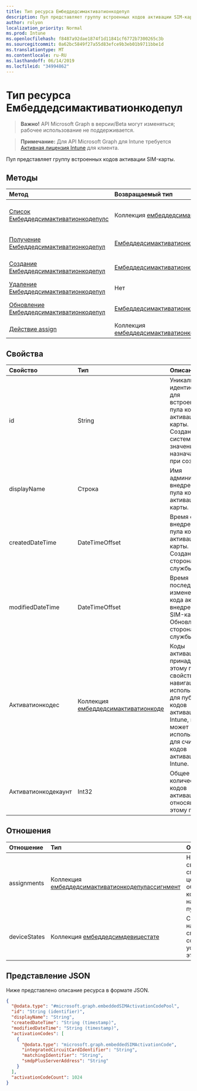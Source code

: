 ```yaml
---
title: Тип ресурса Ембеддедсимактиватионкодепул
description: Пул представляет группу встроенных кодов активации SIM-карты.
author: rolyon
localization_priority: Normal
ms.prod: Intune
ms.openlocfilehash: f8487a92dae1874f1d11841cf6772b7300265c3b
ms.sourcegitcommit: 0a62bc5849f27a55d83efce9b3eb01b9711bbe1d
ms.translationtype: MT
ms.contentlocale: ru-RU
ms.lasthandoff: 06/14/2019
ms.locfileid: "34994862"
---
```

# <a name="embeddedsimactivationcodepool-resource-type"></a>Тип ресурса Ембеддедсимактиватионкодепул

> **Важно!** API Microsoft Graph в версии/Beta могут изменяться; рабочее использование не поддерживается.

> **Примечание:** Для API Microsoft Graph для Intune требуется [Активная лицензия Intune](https://go.microsoft.com/fwlink/?linkid=839381) для клиента.

Пул представляет группу встроенных кодов активации SIM-карты.

## <a name="methods"></a>Методы
|Метод|Возвращаемый тип|Описание|
|:---|:---|:---|
|[Список Ембеддедсимактиватионкодепулс](../api/intune-esim-embeddedsimactivationcodepool-list.md)|Коллекция [ембеддедсимактиватионкодепул](../resources/intune-esim-embeddedsimactivationcodepool.md)|Список свойств и связей объектов [ембеддедсимактиватионкодепул](../resources/intune-esim-embeddedsimactivationcodepool.md) .|
|[Получение Ембеддедсимактиватионкодепул](../api/intune-esim-embeddedsimactivationcodepool-get.md)|[Ембеддедсимактиватионкодепул](../resources/intune-esim-embeddedsimactivationcodepool.md)|Чтение свойств и связей объекта [ембеддедсимактиватионкодепул](../resources/intune-esim-embeddedsimactivationcodepool.md) .|
|[Создание Ембеддедсимактиватионкодепул](../api/intune-esim-embeddedsimactivationcodepool-create.md)|[Ембеддедсимактиватионкодепул](../resources/intune-esim-embeddedsimactivationcodepool.md)|Создание нового объекта [ембеддедсимактиватионкодепул](../resources/intune-esim-embeddedsimactivationcodepool.md) .|
|[Удаление Ембеддедсимактиватионкодепул](../api/intune-esim-embeddedsimactivationcodepool-delete.md)|Нет|Удаляет объект [ембеддедсимактиватионкодепул](../resources/intune-esim-embeddedsimactivationcodepool.md).|
|[Обновление Ембеддедсимактиватионкодепул](../api/intune-esim-embeddedsimactivationcodepool-update.md)|[Ембеддедсимактиватионкодепул](../resources/intune-esim-embeddedsimactivationcodepool.md)|Обновление свойств объекта [ембеддедсимактиватионкодепул](../resources/intune-esim-embeddedsimactivationcodepool.md) .|
|[Действие assign](../api/intune-esim-embeddedsimactivationcodepool-assign.md)|Коллекция [ембеддедсимактиватионкодепулассигнмент](../resources/intune-esim-embeddedsimactivationcodepoolassignment.md)|Н/Д|

## <a name="properties"></a>Свойства
|Свойство|Тип|Описание|
|:---|:---|:---|
|id|String|Уникальный идентификатор для встроенного пула кода активации SIM-карты. Созданное системой значение, назначаемое при создании.|
|displayName|Строка|Имя администратора внедренного пула кода активации SIM-карты.|
|createdDateTime|DateTimeOffset|Время создания внедренного пула кода активации SIM-карты. Созданная сторона службы.|
|modifiedDateTime|DateTimeOffset|Время последнего изменения пула кода активации внедренной SIM-карты. Обновленная сторона службы.|
|Активатионкодес|Коллекция [ембеддедсимактиватионкоде](../resources/intune-esim-embeddedsimactivationcode.md)|Коды активации, принадлежащие этому пулу. Это свойство навигации используется для публикации кодов активации в Intune, но не может использоваться для считывания кодов активации из Intune.|
|Активатионкодекаунт|Int32|Общее количество кодов активации, относящихся к этому пулу.|

## <a name="relationships"></a>Отношения
|Отношение|Тип|Описание|
|:---|:---|:---|
|assignments|Коллекция [ембеддедсимактиватионкодепулассигнмент](../resources/intune-esim-embeddedsimactivationcodepoolassignment.md)|Навигационное свойство в список целевых объектов, которым назначен этот пул.|
|deviceStates|Коллекция [ембеддедсимдевицестате](../resources/intune-esim-embeddedsimdevicestate.md)|Свойство навигации для списка состояний устройств для этого пула.|

## <a name="json-representation"></a>Представление JSON
Ниже представлено описание ресурса в формате JSON.
<!-- {
  "blockType": "resource",
  "keyProperty": "id",
  "@odata.type": "microsoft.graph.embeddedSIMActivationCodePool"
}
-->
``` json
{
  "@odata.type": "#microsoft.graph.embeddedSIMActivationCodePool",
  "id": "String (identifier)",
  "displayName": "String",
  "createdDateTime": "String (timestamp)",
  "modifiedDateTime": "String (timestamp)",
  "activationCodes": [
    {
      "@odata.type": "microsoft.graph.embeddedSIMActivationCode",
      "integratedCircuitCardIdentifier": "String",
      "matchingIdentifier": "String",
      "smdpPlusServerAddress": "String"
    }
  ],
  "activationCodeCount": 1024
}
```





